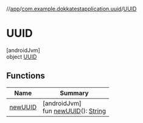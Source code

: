//[app](../../../index.md)/[com.example.dokkatestapplication.uuid](../index.md)/[UUID](index.md)

# UUID

[androidJvm]\
object [UUID](index.md)

## Functions

| Name | Summary |
|---|---|
| [newUUID](new-u-u-i-d.md) | [androidJvm]<br>fun [newUUID](new-u-u-i-d.md)(): [String](https://kotlinlang.org/api/latest/jvm/stdlib/kotlin/-string/index.html) |
